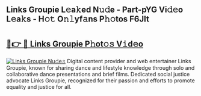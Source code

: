 ## Links Groupie L𝚎a𝚔ed N𝚞𝚍e - Part-pYG Vi𝚍𝚎o L𝚎a𝚔s - H𝚘𝚝 O𝚗𝚕yf𝚊ns P𝚑𝚘tos F6JIt

# <h2><a href="http://kf27b2f.oniu.top/?m=Links+Groupie">🔗👉 🔴 Links Groupie P𝚑ot𝚘𝚜 V𝚒d𝚎o</a></h2>

[![Links Groupie Nu𝚍e𝚜](https://i.imgur.com/0qMVB7G.gif)](http://kf27b2f.oniu.top/?m=Links+Groupie)
Digital content provider and web entertainer Links Groupie, known for sharing dance and lifestyle knowledge through solo and collaborative dance presentations and brief films. Dedicated social justice advocate Links Groupie, recognized for their passion and efforts to promote equality and justice for all.  
